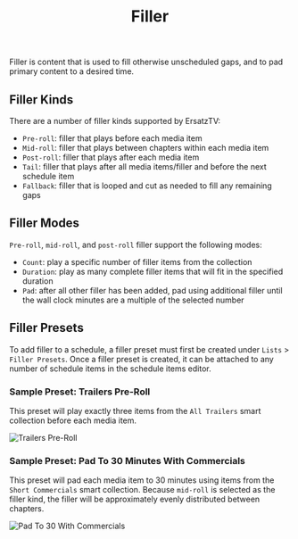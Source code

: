 ﻿---
uid: user-guide-filler
title: Filler
---

Filler is content that is used to fill otherwise unscheduled gaps, and to pad primary content to a desired time.

## Filler Kinds

There are a number of filler kinds supported by ErsatzTV:

- `Pre-roll`: filler that plays before each media item
- `Mid-roll`: filler that plays between chapters within each media item
- `Post-roll`: filler that plays after each media item
- `Tail`: filler that plays after all media items/filler and before the next schedule item
- `Fallback`: filler that is looped and cut as needed to fill any remaining gaps

## Filler Modes

`Pre-roll`, `mid-roll`, and `post-roll` filler support the following modes:

- `Count`: play a specific number of filler items from the collection
- `Duration`: play as many complete filler items that will fit in the specified duration
- `Pad`: after all other filler has been added, pad using additional filler until the wall clock minutes are a multiple of the selected number

## Filler Presets

To add filler to a schedule, a filler preset must first be created under `Lists` > `Filler Presets`.
Once a filler preset is created, it can be attached to any number of schedule items in the schedule items editor.

### Sample Preset: Trailers Pre-Roll

This preset will play exactly three items from the `All Trailers` smart collection before each media item.

![Trailers Pre-Roll](/images/docs/filler-preset-trailers-pre-roll.png)

### Sample Preset: Pad To 30 Minutes With Commercials

This preset will pad each media item to 30 minutes using items from the `Short Commercials` smart collection.
Because `mid-roll` is selected as the filler kind, the filler will be approximately evenly distributed between chapters.

![Pad To 30 With Commercials](/images/docs/filler-preset-pad-to-30-with-commercials.png)

